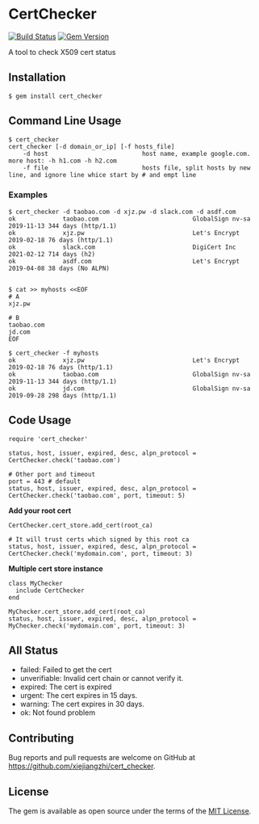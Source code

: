 # CertChecker


[![Build Status](https://travis-ci.org/xiejiangzhi/cert_checker.svg?branch=master)](https://travis-ci.org/xiejiangzhi/cert_checker)
[![Gem Version](https://badge.fury.io/rb/cert_checker.svg)](https://badge.fury.io/rb/cert_checker)

A tool to check X509 cert status

## Installation

```
$ gem install cert_checker
```

## Command Line Usage


```
$ cert_checker
cert_checker [-d domain_or_ip] [-f hosts_file]
    -d host                          host name, example google.com. more host: -h h1.com -h h2.com
    -f file                          hosts file, split hosts by new line, and ignore line whice start by # and empt line
```

### Examples

```
$ cert_checker -d taobao.com -d xjz.pw -d slack.com -d asdf.com
ok             taobao.com                          GlobalSign nv-sa     2019-11-13 344 days (http/1.1)
ok             xjz.pw                              Let's Encrypt        2019-02-18 76 days (http/1.1)
ok             slack.com                           DigiCert Inc         2021-02-12 714 days (h2)
ok             asdf.com                            Let's Encrypt        2019-04-08 38 days (No ALPN)


$ cat >> myhosts <<EOF
# A
xjz.pw

# B
taobao.com
jd.com
EOF

$ cert_checker -f myhosts
ok             xjz.pw                              Let's Encrypt        2019-02-18 76 days (http/1.1)
ok             taobao.com                          GlobalSign nv-sa     2019-11-13 344 days (http/1.1)
ok             jd.com                              GlobalSign nv-sa     2019-09-28 298 days (http/1.1)
```

## Code Usage 

```
require 'cert_checker'

status, host, issuer, expired, desc, alpn_protocol = CertChecker.check('taobao.com')

# Other port and timeout
port = 443 # default
status, host, issuer, expired, desc, alpn_protocol = CertChecker.check('taobao.com', port, timeout: 5)
```

**Add your root cert**

```
CertChecker.cert_store.add_cert(root_ca)

# It will trust certs which signed by this root ca
status, host, issuer, expired, desc, alpn_protocol = CertChecker.check('mydomain.com', port, timeout: 3)
```

**Multiple cert store instance**

```
class MyChecker
  include CertChecker
end

MyChecker.cert_store.add_cert(root_ca)
status, host, issuer, expired, desc, alpn_protocol = MyChecker.check('mydomain.com', port, timeout: 3)
```

## All Status

* failed: Failed to get the cert
* unverifiable: Invalid cert chain or cannot verify it.
* expired: The cert is expired
* urgent: The cert expires in 15 days.
* warning: The cert expires in 30 days.
* ok: Not found problem

## Contributing

Bug reports and pull requests are welcome on GitHub at https://github.com/xiejiangzhi/cert_checker.

## License

The gem is available as open source under the terms of the [MIT License](https://opensource.org/licenses/MIT).
